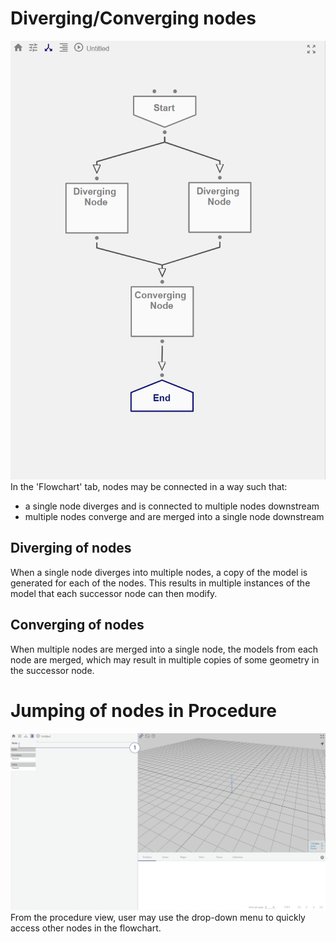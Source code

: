 # Diverging/Converging nodes

![Procedure Modelling Node - Split and Merge](./imgs/1.2-procedure-splitmerge.png)
In the 'Flowchart' tab, nodes may be connected in a way such that:
* a single node diverges and is connected to multiple nodes downstream
* multiple nodes converge and are merged into a single node downstream

## Diverging of nodes

When a single node diverges into multiple nodes, a copy of the model is generated for each of the nodes. This results in multiple instances of the model that each successor node can then modify. 

## Converging of nodes

When multiple nodes are merged into a single node, the models from each node are merged, which may result in multiple copies of some geometry in the successor node. 

# Jumping of nodes in Procedure

![Procedure Modelling Node - Node Jumping](./imgs/1.2-procedure-splitmerge-2.png)
From the procedure view, user may use the drop-down menu to quickly access other nodes in the flowchart.